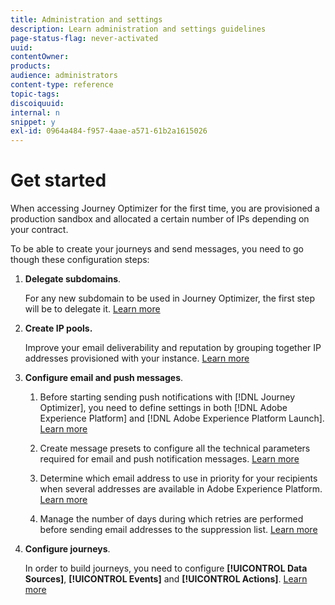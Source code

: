 ```yaml
---
title: Administration and settings
description: Learn administration and settings guidelines
page-status-flag: never-activated
uuid: 
contentOwner:
products:
audience: administrators
content-type: reference
topic-tags: 
discoiquuid:
internal: n
snippet: y
exl-id: 0964a484-f957-4aae-a571-61b2a1615026
---
```


# Get started

When accessing Journey Optimizer for the first time, you are provisioned a production sandbox and allocated a certain number of IPs depending on your contract.

To be able to create your journeys and send messages, you need to go though these configuration steps:

1. **Delegate subdomains**.

    For any new subdomain to be used in Journey Optimizer, the first step will be to delegate it. [Learn more](about-subdomain-delegation.md)

1. **Create IP pools.**

    Improve your email deliverability and reputation by grouping together IP addresses provisioned with your instance. [Learn more](ip-pools.md)

1. **Configure email and push messages**.

    1. Before starting sending push notifications with [!DNL Journey Optimizer], you need to define settings in both [!DNL Adobe Experience Platform] and [!DNL Adobe Experience Platform Launch]. [Learn more](../push-configuration.md)

    1. Create message presets to configure all the technical parameters required for email and push notification messages. [Learn more](message-presets.md)

    1. Determine which email address to use in priority for your recipients when several addresses are available in Adobe Experience Platform. [Learn more](primary-email-addresses.md)

    1. Manage the number of days during which retries are performed before sending email addresses to the suppression list. [Learn more](get-started-quarantines.md)

1. **Configure journeys**.

    In order to build journeys, you need to configure **[!UICONTROL Data Sources]**, **[!UICONTROL Events]** and **[!UICONTROL Actions]**. [Learn more](about-data-sources-events-actions.md)
